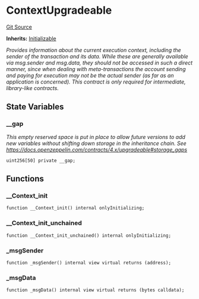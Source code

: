# ContextUpgradeable
[Git Source](https://github.com/thrackle-io/rules-protocol/blob/941799bce65220406b4d9686c5c5f1ae7c99f4ee/src/helpers/ContextUpgradeable.sol)

**Inherits:**
[Initializable](/src/helpers/Initializable.sol/abstract.Initializable.md)

*Provides information about the current execution context, including the
sender of the transaction and its data. While these are generally available
via msg.sender and msg.data, they should not be accessed in such a direct
manner, since when dealing with meta-transactions the account sending and
paying for execution may not be the actual sender (as far as an application
is concerned).
This contract is only required for intermediate, library-like contracts.*


## State Variables
### __gap
*This empty reserved space is put in place to allow future versions to add new
variables without shifting down storage in the inheritance chain.
See https://docs.openzeppelin.com/contracts/4.x/upgradeable#storage_gaps*


```solidity
uint256[50] private __gap;
```


## Functions
### __Context_init


```solidity
function __Context_init() internal onlyInitializing;
```

### __Context_init_unchained


```solidity
function __Context_init_unchained() internal onlyInitializing;
```

### _msgSender


```solidity
function _msgSender() internal view virtual returns (address);
```

### _msgData


```solidity
function _msgData() internal view virtual returns (bytes calldata);
```

